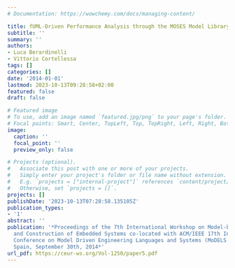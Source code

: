 ```yaml
---
# Documentation: https://wowchemy.com/docs/managing-content/

title: fUML-Driven Performance Analysis through the MOSES Model Library
subtitle: ''
summary: ''
authors:
- Luca Berardinelli
- Vittorio Cortellessa
tags: []
categories: []
date: '2014-01-01'
lastmod: 2023-10-13T09:28:58+02:00
featured: false
draft: false

# Featured image
# To use, add an image named `featured.jpg/png` to your page's folder.
# Focal points: Smart, Center, TopLeft, Top, TopRight, Left, Right, BottomLeft, Bottom, BottomRight.
image:
  caption: ''
  focal_point: ''
  preview_only: false

# Projects (optional).
#   Associate this post with one or more of your projects.
#   Simply enter your project's folder or file name without extension.
#   E.g. `projects = ["internal-project"]` references `content/project/deep-learning/index.md`.
#   Otherwise, set `projects = []`.
projects: []
publishDate: '2023-10-13T07:28:58.135105Z'
publication_types:
- '1'
abstract: ''
publication: '*Proceedings of the 7th International Workshop on Model-based Architecting
  and Construction of Embedded Systems co-located with ACM/IEEE 17th International
  Conference on Model Driven Engineering Languages and Systems (MoDELS 2014), Valencia,
  Spain, September 30th, 2014*'
url_pdf: https://ceur-ws.org/Vol-1250/paper5.pdf
---
```

